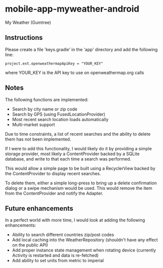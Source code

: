 # mobile-app-myweather-android
My Weather (Gumtree)

Instructions
------------

Please create a file 'keys.gradle' in the 'app' directory and add the following line:

`project.ext.openweathermapApiKey = "YOUR_KEY"`

where YOUR_KEY is the API key to use on openweathermap.org calls


Notes
-----

The following functions are implemented:
* Search by city name or zip code
* Search by GPS (using FusedLocationProvider)
* Most recent search location loads automatically
* Multi-market support

Due to time constraints, a list of recent searches and the ability to delete them has not been implemented.

If I were to add this functionality, I would likely do it by providing a simple storage provider,
most likely a ContentProvider backed by a SQLite database, and write to that each time a search
was performed.

This would allow a simple page to be built using a RecyclerView backed by the ContentProvider to display
recent searches.

To delete them, either a simple long-press to bring up a delete confirmation dialog or a swipe mechanism
would be used. This would remove the item from the ContentProvider and notify the Adapter.

Future enhancements
-------------------

In a perfect world with more time, I would look at adding the following enhancements:
* Ability to search different countries zip/post codes
* Add local caching into the WeatherRepository (shouldn't have any effect on the public API)
* Add proper instance state management when rotating device (currently Activity is restarted and data is re-fetched)
* Add ability to set units from metric to imperial
